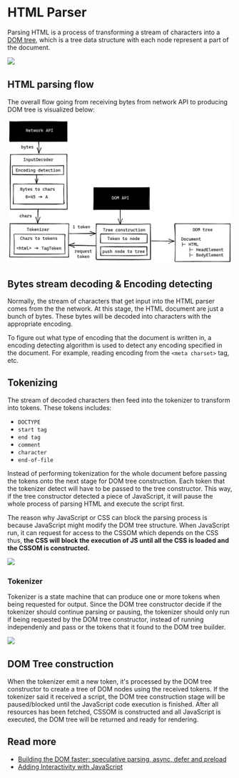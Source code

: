 # HTML Parser

Parsing HTML is a process of transforming a stream of characters into a [DOM tree][1], which is a tree data structure with each node represent a part of the document.

![](https://upload.wikimedia.org/wikipedia/commons/thumb/5/5a/DOM-model.svg/800px-DOM-model.svg.png)

## HTML parsing flow
The overall flow going from receiving bytes from network API to producing DOM tree is visualized below:

![](./docs/html-parsing-process.png)

## Bytes stream decoding & Encoding detecting
Normally, the stream of characters that get input into the HTML parser comes from the the network. At this stage, the HTML document are just a bunch of bytes. These bytes will be decoded into characters with the appropriate encoding. 

To figure out what type of encoding that the document is written in, a encoding detecting algorithm is used to detect any encoding specified in the document. For example, reading encoding from the `<meta charset>` tag, etc.

## Tokenizing
The stream of decoded characters then feed into the tokenizer to transform into tokens. These tokens includes:

- `DOCTYPE`
- `start tag`
- `end tag`
- `comment`
- `character`
- `end-of-file`

Instead of performing tokenization for the whole document before passing the tokens onto the next stage for DOM tree construction. Each token that the tokenizer detect will have to be passed to the tree constructor. This way, if the tree constructor detected a piece of JavaScript, it will pause the whole process of parsing HTML and execute the script first.

The reason why JavaScript or CSS can block the parsing process is because JavaScript might modify the DOM tree structure. When JavaScript run, it can request for access to the CSSOM which depends on the CSS thus, **the CSS will block the execution of JS until all the CSS is loaded and the CSSOM is constructed.**

![](https://hacks.mozilla.org/files/2017/09/blocking-bold@2x-1-500x162.png)

### Tokenizer
Tokenizer is a state machine that can produce one or more tokens when being requested for output. Since the DOM tree constructor decide if the tokenizer should continue parsing or pausing, the tokenizer should only run if being requested by the DOM tree constructor, instead of running independenly and pass or the tokens that it found to the DOM tree builder.

![](https://mermaid.ink/img/eyJjb2RlIjoic2VxdWVuY2VEaWFncmFtXG5cdERPTSB0cmVlIGNvbnN0cnVjdG9yLT4-K1Rva2VuaXplcjogSGVsbG8gdG9rZW5pemVyLCBjYW4geW91IGdpdmUgbWUgdGhlIG5leHQgdG9rZW4_XG4gIFRva2VuaXplci0-Pi1ET00gdHJlZSBjb25zdHJ1Y3RvcjogWWVwLCBoZXJlIHlvdSBhcmU6IFRhZ09wZW4oaHRtbClcblx0XHRcdFx0XHQiLCJtZXJtYWlkIjp7InRoZW1lIjoiZGVmYXVsdCJ9LCJ1cGRhdGVFZGl0b3IiOmZhbHNlfQ)

## DOM Tree construction
When the tokenizer emit a new token, it's processed by the DOM tree constructor to create a tree of DOM nodes using the received tokens. If the tokenizer said it received a script, the DOM tree construction stage will be paused/blocked until the JavaScript code execution is finished. After all resources has been fetched, CSSOM is constructed and all JavaScript is executed, the DOM tree will be returned and ready for rendering.

## Read more
- [Building the DOM faster: speculative parsing, async, defer and preload][2]
- [Adding Interactivity with JavaScript][3]

[1]: https://en.wikipedia.org/wiki/Document_Object_Model
[2]: https://hacks.mozilla.org/2017/09/building-the-dom-faster-speculative-parsing-async-defer-and-preload/
[3]: https://developers.google.com/web/fundamentals/performance/critical-rendering-path/adding-interactivity-with-javascript
